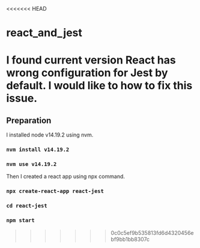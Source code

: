 <<<<<<< HEAD
# react_and_jest
I found current version React has wrong configuration for Jest by default. I would like to how to fix this issue.
=======
## Preparation

I installed node v14.19.2 using nvm.

### `nvm install v14.19.2`
### `nvm use v14.19.2`

Then I created a react app using npx command.

### `npx create-react-app react-jest`
### `cd react-jest`
### `npm start`

>>>>>>> 0c0c5ef9b535813fd6d4320456ebf9bb1bb8307c
